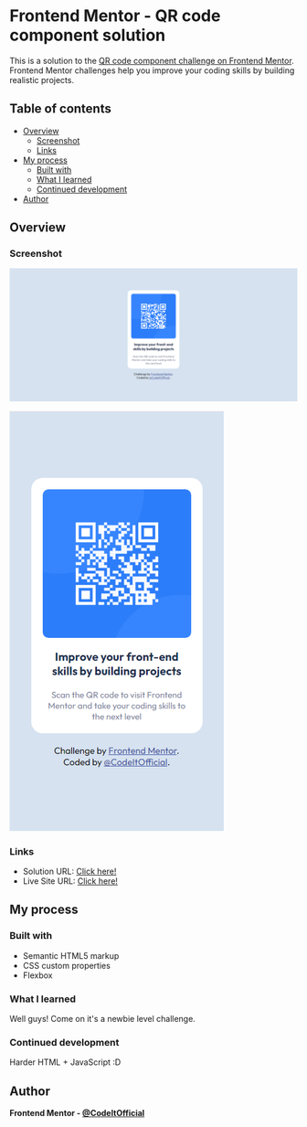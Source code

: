 # Frontend Mentor - QR code component solution

This is a solution to the [QR code component challenge on Frontend Mentor](https://www.frontendmentor.io/challenges/qr-code-component-iux_sIO_H). Frontend Mentor challenges help you improve your coding skills by building realistic projects. 

## Table of contents

- [Overview](#overview)
  - [Screenshot](#screenshot)
  - [Links](#links)
- [My process](#my-process)
  - [Built with](#built-with)
  - [What I learned](#what-i-learned)
  - [Continued development](#continued-development)
- [Author](#author)

## Overview

### Screenshot

![](design/pc-screenshot.png)

![](design/phone-screenshot.png)

### Links

- Solution URL: [Click here!](https://your-solution-url.com)
- Live Site URL: [Click here!]([https://your-live-site-url.com](https://qr-code-component-main-delta-mocha.vercel.app/))

## My process

### Built with

- Semantic HTML5 markup
- CSS custom properties
- Flexbox

### What I learned

Well guys! Come on it's a newbie level challenge.

### Continued development

Harder HTML + JavaScript :D

## Author

**Frontend Mentor - [@CodeItOfficial](https://www.frontendmentor.io/profile/CodeItOfficial)**
